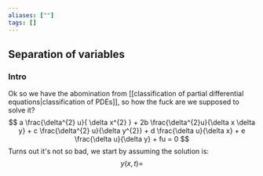 ```yaml
---
aliases: [""]
tags: []
---
```


## Separation of variables
### Intro

Ok so we have the abomination from [[classification of partial differential equations|classification of PDEs]], so how the fuck are we supposed to solve it? 
$$ a \frac{\delta^{2} u}{ \delta x^{2} } + 2b \frac{\delta^{2}u}{\delta x \delta y} + c \frac{\delta^{2} u}{\delta y^{2}} + d \frac{\delta u}{\delta x} + e \frac{\delta u}{\delta y} + fu = 0 $$
Turns out it's not so bad, we start by assuming the solution is:
$$ y(x,t) =  $$
